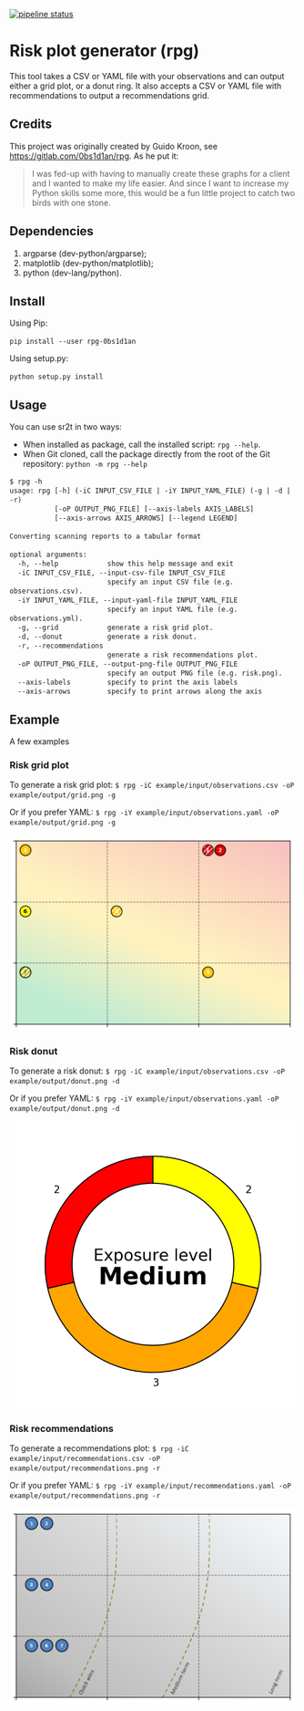 [![pipeline status](https://gitlab.com/0bs1d1an/rpg/badges/master/pipeline.svg)](https://gitlab.com/0bs1d1an/rpg/commits/master)

# Risk plot generator (rpg)

This tool takes a CSV or YAML file with your observations and can output either a grid plot, or a donut ring.
It also accepts a CSV or YAML file with recommendations to output a recommendations grid.

## Credits
This project was originally created by Guido Kroon, see https://gitlab.com/0bs1d1an/rpg. As he put it:
>I was fed-up with having to manually create these graphs for a client and I wanted to make my life easier.
>And since I want to increase my Python skills some more, this would be a fun little project to catch two birds with one stone.

## Dependencies

1. argparse (dev-python/argparse);
2. matplotlib (dev-python/matplotlib);
3. python (dev-lang/python).

## Install

Using Pip:

`pip install --user rpg-0bs1d1an`

Using setup.py:

`python setup.py install`

## Usage

You can use sr2t in two ways:

* When installed as package, call the installed script: `rpg --help`.
* When Git cloned, call the package directly from the root of the Git
repository: `python -m rpg --help`

```
$ rpg -h
usage: rpg [-h] (-iC INPUT_CSV_FILE | -iY INPUT_YAML_FILE) (-g | -d | -r)
           [-oP OUTPUT_PNG_FILE] [--axis-labels AXIS_LABELS]
           [--axis-arrows AXIS_ARROWS] [--legend LEGEND]

Converting scanning reports to a tabular format

optional arguments:
  -h, --help            show this help message and exit
  -iC INPUT_CSV_FILE, --input-csv-file INPUT_CSV_FILE
                        specify an input CSV file (e.g. observations.csv).
  -iY INPUT_YAML_FILE, --input-yaml-file INPUT_YAML_FILE
                        specify an input YAML file (e.g. observations.yml).
  -g, --grid            generate a risk grid plot.
  -d, --donut           generate a risk donut.
  -r, --recommendations
                        generate a risk recommendations plot.
  -oP OUTPUT_PNG_FILE, --output-png-file OUTPUT_PNG_FILE
                        specify an output PNG file (e.g. risk.png).
  --axis-labels         specify to print the axis labels
  --axis-arrows         specify to print arrows along the axis
```

## Example

A few examples

### Risk grid plot

To generate a risk grid plot: `$ rpg -iC example/input/observations.csv -oP example/output/grid.png -g`

Or if you prefer YAML: `$ rpg -iY example/input/observations.yaml -oP example/output/grid.png -g`

![Grid](example/output/grid.png)

### Risk donut

To generate a risk donut: `$ rpg -iC example/input/observations.csv -oP example/output/donut.png -d`

Or if you prefer YAML: `$ rpg -iY example/input/observations.yaml -oP example/output/donut.png -d`

![Donut](example/output/donut.png)

### Risk recommendations

To generate a recommendations plot: `$ rpg -iC example/input/recommendations.csv -oP example/output/recommendations.png -r`

Or if you prefer YAML: `$ rpg -iY example/input/recommendations.yaml -oP example/output/recommendations.png -r`

![Recommendations](example/output/recommendations.png)
